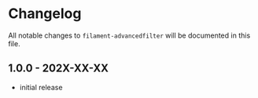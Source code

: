 # Changelog

All notable changes to `filament-advancedfilter` will be documented in this file.

## 1.0.0 - 202X-XX-XX

- initial release
